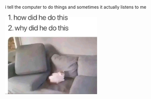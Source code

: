 i tell the computer to do things and sometimes it actually listens to me
<!--START_SECTION:update_image-->
<img src=https://raw.githubusercontent.com/sneakykestrel/sneakykestrel/main/.github/images/how.png height="" width="300" align=left alt=kitty />
<!--END_SECTION:update_image-->


